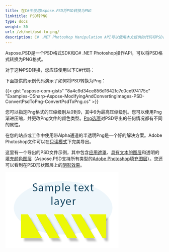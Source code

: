 ```yaml
---
title: 在C#中使用Aspose.PSD将PSD转换为PNG
linktitle: PSD转PNG
type: docs
weight: 30
url: /zh/net/psd-to-png/
description: C# .NET Photoshop Manipulation API可以使用本文提供的代码将PSD格式转换为PNG格式。
---
```


Aspose.PSD是一个PSD格式SDK和C# .NET Photoshop操作API，可以将PSD格式转换为PNG格式。

对于这种PSD转换，您应该使用以下C#代码：

下面提供的示例代码演示了如何将PSD转换为Png：

{{< gist "aspose-com-gists" "8a4c9d34ce856d1642fc7c0ce974175c" "Examples-CSharp-Aspose-ModifyingAndConvertingImages-PSD-ConvertPsdToPng-ConvertPsdToPng.cs" >}}

您可以指定Png格式的压缩级别从0到9，其中9为最高压缩级别。您可以使用Png渐进压缩，并更改Png文件的颜色类型。[Png选项](https://reference.aspose.com/psd/net/aspose.psd.imageoptions/pngoptions)对PSD导出的任何情况都有不同的属性。

在您的站点或工作中使用带Alpha通道的半透明Png是一个好的解决方案。Adobe Photoshop文件可以在[只读模式](https://reference.aspose.com/psd/net/aspose.psd.imageloadoptions/psdloadoptions/properties/readonlymode)下完美导出。

这里有一个导出的PSD文件示例，其中包含[应用遮罩](https://docs.aspose.com/display/psdjava/Apply+Masking)、[具有文本的图层](https://reference.aspose.com/psd/net/aspose.psd.fileformats.psd.layers/textlayer)和透明的[填充颜色图层](https://reference.aspose.com/psd/net/aspose.psd.fileformats.psd.layers.filllayers/filllayer)（Aspose.PSD支持所有类型的[Adobe Photoshop填充图层](https://docs.aspose.com/display/psdjava/Support+of+Fill+Layers)）。您还可以看到在PSD形状图层上的[阴影效果](/zh/net/shadow-effects-in-psd-file/)。

![todo:image_alt_text](psd-to-png_1.png)
